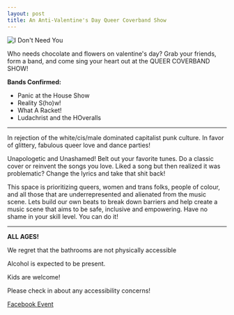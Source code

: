 ```yaml
---
layout: post
title: An Anti-Valentine's Day Queer Coverband Show
---
```


![I Don't Need You](https://s3.amazonaws.com/BikePit/images/i_dont_need_you_flier.jpg)

Who needs chocolate and flowers on valentine's day? Grab your friends, form a band, and come sing your heart out at the QUEER COVERBAND SHOW!

__Bands Confirmed:__

* Panic at the House Show
* Reality S(ho)w!
* What A Racket!
* Ludachrist and the HOveralls

<!--more-->

***

In rejection of the white/cis/male dominated capitalist punk culture. In favor of glittery, fabulous queer love and dance parties!

Unapologetic and Unashamed! Belt out your favorite tunes. Do a classic cover or reinvent the songs you love. Liked a song but then realized it was problematic? Change the lyrics and take that shit back!

This space is prioritizing queers, women and trans folks, people of colour, and all those that are underrepresented and alienated from the music scene. Lets build our own beats to break down barriers and help create a music scene that aims to be safe, inclusive and empowering. Have no shame in your skill level. You can do it!

***

__ALL AGES!__

We regret that the bathrooms are not physically accessible 

Alcohol is expected to be present.

Kids are welcome! 

Please check in about any accessibility concerns!

[Facebook Event](https://www.facebook.com/events/192349870956066/?source=1)

